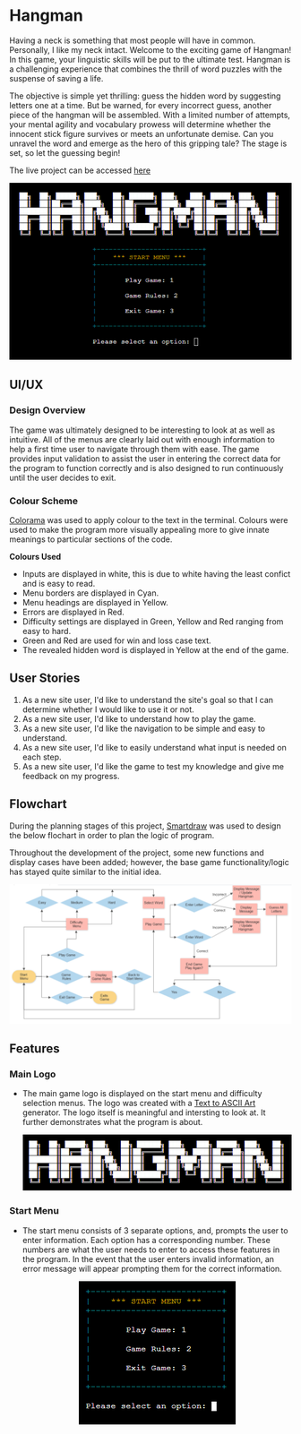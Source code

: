 # Hangman
Having a neck is something that most people will have in common. Personally, I like my neck intact. Welcome to the exciting game of Hangman! In this game, your linguistic skills will be put to the ultimate test. Hangman is a challenging experience that combines the thrill of word puzzles with the suspense of saving a life. 

The objective is simple yet thrilling: guess the hidden word by suggesting letters one at a time. But be warned, for every incorrect guess, another piece of the hangman will be assembled. With a limited number of attempts, your mental agility and vocabulary prowess will determine whether the innocent stick figure survives or meets an unfortunate demise. Can you unravel the word and emerge as the hero of this gripping tale? The stage is set, so let the guessing begin!

The live project can be accessed [here](https://hangman-md-95d75375f313.herokuapp.com/)

<p align="center">
<img src="documentation/start-menu-screen.png"/>
</p>

## UI/UX

### Design Overview
The game was ultimately designed to be interesting to look at as well as intuitive. All of the menus are clearly laid out with enough information to help a first time user to navigate through them with ease. The game provides input validation to assist the user in entering the correct data for the program to function correctly and is also designed to run continuously until the user decides to exit.

### Colour Scheme
[Colorama](https://pypi.org/project/colorama/) was used to apply colour to the text in the terminal. Colours were used to make the program more visually appealing more to give innate meanings to particular sections of the code.

**Colours Used**
- Inputs are displayed in white, this is due to white having the least confict and is easy to read.
- Menu borders are displayed in Cyan.
- Menu headings are displayed in Yellow.
- Errors are displayed in Red.
- Difficulty settings are displayed in Green, Yellow and Red ranging from easy to hard.
- Green and Red are used for win and loss case text.
- The revealed hidden word is displayed in Yellow at the end of the game.

## User Stories

1. As a new site user, I'd like to understand the site's goal so that I can determine whether I would like to use it or not.
2. As a new site user, I'd like to understand how to play the game.
3. As a new site user, I'd like the navigation to be simple and easy to understand.
4. As a new site user, I'd like to easily understand what input is needed on each step.
5. As a new site user, I'd like the game to test my knowledge and give me feedback on my progress.

## Flowchart

During the planning stages of this project, [Smartdraw](https://cloud.smartdraw.com/) was used to design the below flochart in order to plan the logic of program.

Throughout the development of the project, some new functions and display cases have been added; however, the base game functionality/logic has stayed quite similar to the initial idea.

![Screenshot](documentation/hangman-flowchart.png)

## Features

### Main Logo

- The main game logo is displayed on the start menu and difficulty selection menus. The logo was created with a [Text to ASCII Art](https://patorjk.com/software/taag/) generator. The logo itself is meaningful and intersting to look at. It further demonstrates what the program is about.
    
    <p align="center">
    <img src="documentation/main-logo.png"/>
    </p>

### Start Menu

- The start menu consists of 3 separate options, and, prompts the user to enter information. Each option has a corresponding number. These numbers are what the user needs to enter to access these features in the program. In the event that the user enters invalid information, an error message will appear prompting them for the correct information.

    <p align="center">
    <img src="documentation/start-menu.png"/>
    </p>